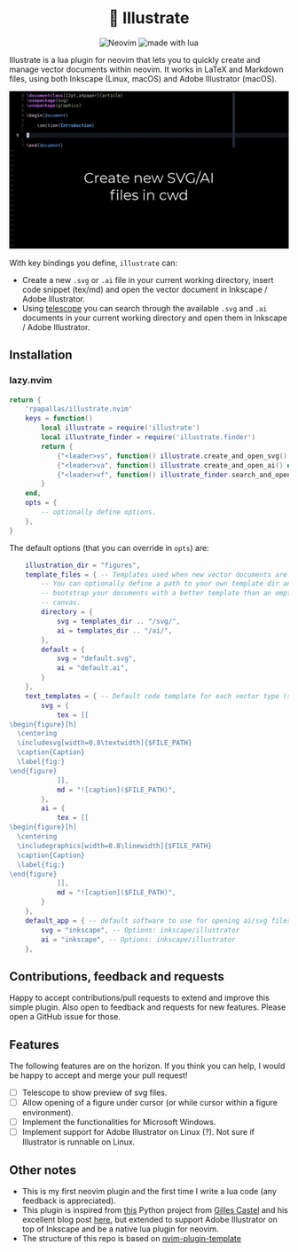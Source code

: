 <h1 align="center">🎨 Illustrate</h1>

<p align="center">

<img src="https://img.shields.io/badge/Neovim-57A143?logo=neovim&logoColor=fff&style=for-the-badge" alt="Neovim" />

<img src="https://img.shields.io/badge/Made%20With%20Lua-2C2D72?logo=lua&logoColor=fff&style=for-the-badge" alt="made with lua" >

</p>

Illustrate is a lua plugin for neovim that lets you to quickly create and
manage vector documents within neovim. It works in LaTeX and Markdown files,
using both Inkscape (Linux, macOS) and Adobe Illustrator (macOS).

![demo](assets/demo.gif)

With key bindings you define, `illustrate` can:

* Create a new `.svg` or `.ai` file in your current working directory,
  insert code snippet (tex/md) and open the vector document in Inkscape / Adobe Illustrator.
* Using [telescope](https://github.com/nvim-telescope/telescope.nvim) you can search through the
  available `.svg` and `.ai` documents in your current working directory and
  open them in Inkscape / Adobe Illustrator.

<!-- TODO: Include a video/gif showing the main features. --> 

## Installation

### lazy.nvim

```lua
return { 
    'rpapallas/illustrate.nvim'
    keys = function()
        local illustrate = require('illustrate')
        local illustrate_finder = require('illustrate.finder')
        return {
            {"<leader>vs", function() illustrate.create_and_open_svg() end, desc ="create new .svg file, open it in default app and insert code in document."},
            {"<leader>va", function() illustrate.create_and_open_ai() end, desc ="craete new .ai file, open it in default app and insert code in document."},
            {"<leader>vf", function() illustrate_finder.search_and_open() end, desc ="search for illustration files in current directory and open selected one in default app."},
        }
    end,
    opts = {
        -- optionally define options.
    },
}
```

The default options (that you can override in `opts`) are:

```lua
    illustration_dir = "figures",
    template_files = { -- Templates used when new vector documents are created.
        -- You can optionally define a path to your own template dir and
        -- bootstrap your documents with a better template than an empty 
        -- canvas. 
        directory = {
            svg = templates_dir .. "/svg/",
            ai = templates_dir .. "/ai/",
        },
        default = {
            svg = "default.svg",
            ai = "default.ai",
        }
    },
    text_templates = { -- Default code template for each vector type (svg/ai) and each document (tex/md)
        svg = {
            tex = [[
\begin{figure}[h]
  \centering
  \includesvg[width=0.8\textwidth]{$FILE_PATH}
  \caption{Caption}
  \label{fig:}
\end{figure}
            ]],
            md = "![caption]($FILE_PATH)",
        },
        ai = {
            tex = [[
\begin{figure}[h]
  \centering
  \includegraphics[width=0.8\linewidth]{$FILE_PATH}
  \caption{Caption}
  \label{fig:}
\end{figure}
            ]],
            md = "![caption]($FILE_PATH)",
        }
    },
    default_app = { -- default software to use for opening ai/svg files.
        svg = "inkscape", -- Options: inkscape/illustrator
        ai = "inkscape", -- Options: inkscape/illustrator
    },
```

## Contributions, feedback and requests

Happy to accept contributions/pull requests to extend and improve this simple 
plugin. Also open to feedback and requests for new features. Please open a 
GitHub issue for those.

## Features

The following features are on the horizon. If you think you can help, I would
be happy to accept and merge your pull request!

- [ ] Telescope to show preview of svg files.
- [ ] Allow opening of a figure under cursor (or while cursor within a figure environment).
- [ ] Implement the functionalities for Microsoft Windows.
- [ ] Implement support for Adobe Illustrator on Linux (?). Not sure if Illustrator is runnable on Linux.

## Other notes

* This is my first neovim plugin and the first time I write a lua code (any feedback is appreciated).
* This plugin is inspired from [this](https://github.com/gillescastel/inkscape-figures) Python project from [Gilles Castel](https://github.com/gillescastel) and his excellent blog post [here](https://castel.dev/post/lecture-notes-2/), but extended to support Adobe Illustrator on top of Inkscape and be a native lua plugin for neovim.
* The structure of this repo is based on [nvim-plugin-template](https://github.com/mistricky/nvim-plugin-template)

